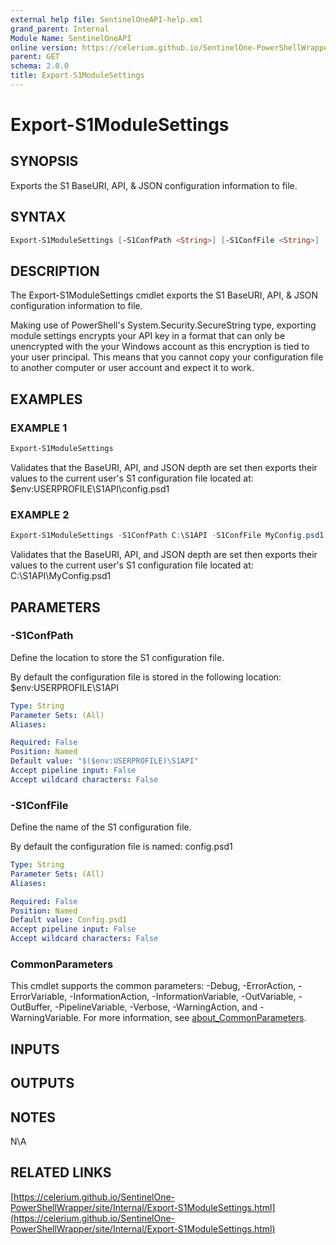 ```yaml
---
external help file: SentinelOneAPI-help.xml
grand_parent: Internal
Module Name: SentinelOneAPI
online version: https://celerium.github.io/SentinelOne-PowerShellWrapper/site/Internal/Export-S1ModuleSettings.html
parent: GET
schema: 2.0.0
title: Export-S1ModuleSettings
---
```


# Export-S1ModuleSettings

## SYNOPSIS
Exports the S1 BaseURI, API, & JSON configuration information to file.

## SYNTAX

```powershell
Export-S1ModuleSettings [-S1ConfPath <String>] [-S1ConfFile <String>] [<CommonParameters>]
```

## DESCRIPTION
The Export-S1ModuleSettings cmdlet exports the S1 BaseURI, API, & JSON configuration information to file.

Making use of PowerShell's System.Security.SecureString type, exporting module settings encrypts your API key in a format
that can only be unencrypted with the your Windows account as this encryption is tied to your user principal.
This means that you cannot copy your configuration file to another computer or user account and expect it to work.

## EXAMPLES

### EXAMPLE 1
```powershell
Export-S1ModuleSettings
```

Validates that the BaseURI, API, and JSON depth are set then exports their values
to the current user's S1 configuration file located at:
    $env:USERPROFILE\S1API\config.psd1

### EXAMPLE 2
```powershell
Export-S1ModuleSettings -S1ConfPath C:\S1API -S1ConfFile MyConfig.psd1
```

Validates that the BaseURI, API, and JSON depth are set then exports their values
to the current user's S1 configuration file located at:
    C:\S1API\MyConfig.psd1

## PARAMETERS

### -S1ConfPath
Define the location to store the S1 configuration file.

By default the configuration file is stored in the following location:
    $env:USERPROFILE\S1API

```yaml
Type: String
Parameter Sets: (All)
Aliases:

Required: False
Position: Named
Default value: "$($env:USERPROFILE)\S1API"
Accept pipeline input: False
Accept wildcard characters: False
```

### -S1ConfFile
Define the name of the S1 configuration file.

By default the configuration file is named:
    config.psd1

```yaml
Type: String
Parameter Sets: (All)
Aliases:

Required: False
Position: Named
Default value: Config.psd1
Accept pipeline input: False
Accept wildcard characters: False
```

### CommonParameters
This cmdlet supports the common parameters: -Debug, -ErrorAction, -ErrorVariable, -InformationAction, -InformationVariable, -OutVariable, -OutBuffer, -PipelineVariable, -Verbose, -WarningAction, and -WarningVariable. For more information, see [about_CommonParameters](http://go.microsoft.com/fwlink/?LinkID=113216).

## INPUTS

## OUTPUTS

## NOTES
N\A

## RELATED LINKS

[https://celerium.github.io/SentinelOne-PowerShellWrapper/site/Internal/Export-S1ModuleSettings.html](https://celerium.github.io/SentinelOne-PowerShellWrapper/site/Internal/Export-S1ModuleSettings.html)

